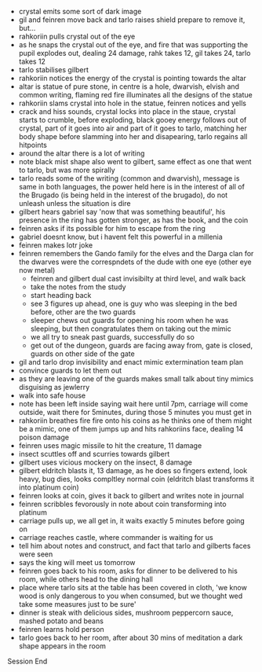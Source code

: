 - crystal emits some sort of dark image
- gil and feinren move back and tarlo raises shield prepare to remove it, but...
- rahkoriin pulls crystal out of the eye
- as he snaps the crystal out of the eye, and fire that was supporting the pupil explodes out, dealing 24 damage, rahk takes 12, gil takes 24, tarlo takes 12
- tarlo stabilises gilbert
- rahkoriin notices the energy of the crystal is pointing towards the altar
- altar is statue of pure stone, in centre is a hole, dwarvish, elvish and common writing, flaming red fire illuminates all the designs of the statue
- rahkoriin slams crystal into hole in the statue, feinren notices and yells
- crack and hiss sounds, crystal locks into place in the staue, crystal starts to crumble, before exploding, black gooey energy follows out of crystal, part of it goes into air and part of it goes to tarlo, matching her body shape before slamming into her and disapearing, tarlo regains all hitpoints
- around the altar there is a lot of writing
- note black mist shape also went to gilbert, same effect as one that went to tarlo, but was more spirally
- tarlo reads some of the writing (common and dwarvish), message is same in both languages, the power held here is in the interest of all of the Brugado (is being held in the interest of the brugado), do not unleash unless the situation is dire
- gilbert hears gabriel say 'now that was something beautiful', his presence in the ring has gotten stronger, as has the book, and the coin
- feinren asks if its possible for him to escape from the ring
- gabriel doesnt know, but i havent felt this powerful in a millenia
- feinren makes lotr joke
- feinren remembers the Gando family for the elves and the 
  Darga clan for the dwarves were the correspndets of the dude with one eye (other eye now metal)
  - feinren and gilbert dual cast invisibilty at third level, and walk back
  - take the notes from the study
  - start heading back
  - see 3 figures up ahead, one is guy who was sleeping in the bed before, other are the two guards
  - sleeper chews out guards for opening his room when he was sleeping, but then congratulates them on taking out the mimic
  - we all try to sneak past guards, successfully do so
  - get out of the dungeon, guards are facing away from, gate is closed, guards on other side of the gate
 - gil and tarlo drop invisibility and enact mimic extermination team plan
 - convince guards to let them out
 - as they are leaving one of the guards makes small talk about tiny mimics disguising as jewlerry
 - walk into safe house
 - note has been left inside saying wait here until 7pm, carriage will come outside, wait there for 5minutes, during those 5 minutes you must get in
 - rahkoriin breathes fire fire onto his coins as he thinks one of them might be a mimic, one of them jumps up and hits rahkoriins face, dealing 14 poison damage
 - feinren uses magic missile to hit the creature, 11 damage
 - insect scuttles off and scurries towards gilbert
 - gilbert uses vicious mockery on the insect, 8 damage
 - gilbert eldritch blasts it, 13 damage, as he does so fingers extend, look heavy, bug dies, looks compltley normal coin (eldritch blast transforms it into platinum coin)
 - feinren looks at coin, gives it back to gilbert and writes note in journal 
 - feinren scribbles fevorously in note about coin transforming into platinum
 - carriage pulls up, we all get in, it waits exactly 5 minutes before going on
 - carriage reaches castle, where commander is waiting for us
 - tell him about notes and construct, and fact that tarlo and gilberts faces were seen
 - says the king will meet us tomorrow
 - feinren goes back to his room, asks for dinner to be delivered to his room, while others head to the dining hall
 - place where tarlo sits at the table has been covered in cloth, 'we know wood is only dangerous to you when consumed, but we thought wed take some measures just to be sure'
 - dinner is steak with delicious sides, mushroom peppercorn sauce, mashed potato and beans
 - feinren learns hold person
 - tarlo goes back to her room, after about 30 mins of meditation a dark shape appears in the room

Session End